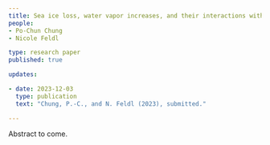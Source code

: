 ```yaml
---
title: Sea ice loss, water vapor increases, and their interactions with atmospheric energy transport in driving seasonal polar amplification 
people:
- Po-Chun Chung 
- Nicole Feldl

type: research paper
published: true

updates:

- date: 2023-12-03
  type: publication
  text: "Chung, P.-C., and N. Feldl (2023), submitted."

---
```


Abstract to come.
